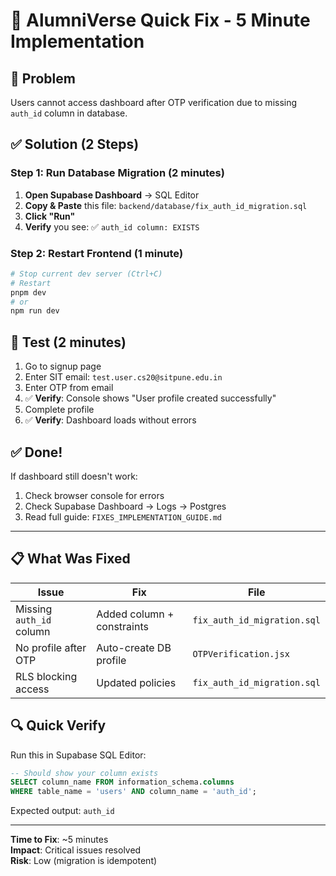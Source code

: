 # 🚀 AlumniVerse Quick Fix - 5 Minute Implementation

## 🎯 Problem
Users cannot access dashboard after OTP verification due to missing `auth_id` column in database.

## ✅ Solution (2 Steps)

### Step 1: Run Database Migration (2 minutes)

1. **Open Supabase Dashboard** → SQL Editor
2. **Copy & Paste** this file: `backend/database/fix_auth_id_migration.sql`
3. **Click "Run"**
4. **Verify** you see: ✅ `auth_id column: EXISTS`

### Step 2: Restart Frontend (1 minute)

```bash
# Stop current dev server (Ctrl+C)
# Restart
pnpm dev
# or
npm run dev
```

## 🧪 Test (2 minutes)

1. Go to signup page
2. Enter SIT email: `test.user.cs20@sitpune.edu.in`
3. Enter OTP from email
4. ✅ **Verify**: Console shows "User profile created successfully"
5. Complete profile
6. ✅ **Verify**: Dashboard loads without errors

## ✅ Done!

If dashboard still doesn't work:
1. Check browser console for errors
2. Check Supabase Dashboard → Logs → Postgres
3. Read full guide: `FIXES_IMPLEMENTATION_GUIDE.md`

---

## 📋 What Was Fixed

| Issue | Fix | File |
|-------|-----|------|
| Missing `auth_id` column | Added column + constraints | `fix_auth_id_migration.sql` |
| No profile after OTP | Auto-create DB profile | `OTPVerification.jsx` |
| RLS blocking access | Updated policies | `fix_auth_id_migration.sql` |

## 🔍 Quick Verify

Run this in Supabase SQL Editor:

```sql
-- Should show your column exists
SELECT column_name FROM information_schema.columns 
WHERE table_name = 'users' AND column_name = 'auth_id';
```

Expected output: `auth_id`

---

**Time to Fix**: ~5 minutes  
**Impact**: Critical issues resolved  
**Risk**: Low (migration is idempotent)
